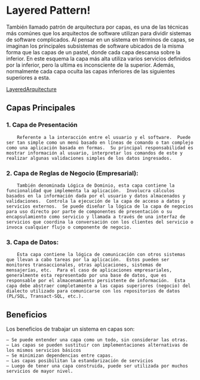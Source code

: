 # **Layered Pattern!**

También llamado patrón de arquitectura por  capas, es una de las técnicas más comúnes que los arquitectos de software utilizan para dividir sistemas de software complicados. Al pensar en un sistema en términos de capas, se imaginan los principales subsistemas de software ubicados de la misma forma que las capas de un pastel, donde cada capa descansa sobre la inferior. En este esquema la capa más alta utiliza varios servicios definidos por la inferior, pero la ultima es inconsciente de la superior. Además, normalmente cada capa oculta las capas inferiores de las siguientes superiores a esta.

[LayeredArquitecture](https://www.google.com/search?q=layered+pattern&client=opera&hs=G5K&source=lnms&tbm=isch&sa=X&ved=0ahUKEwinkuXu84LkAhUl11kKHTisDU8Q_AUIESgB&biw=1473&bih=706#imgrc=aoEsrrw4jgZ1EM:)

## Capas Principales

### 1. Capa de Presentación 
		Referente a la interacción entre el usuario y el software.  Puede ser tan simple como un menú basado en líneas de comando o tan complejo como una aplicación basada en formas.  Su principal responsabilidad es mostrar información al usuario, interpretar los comandos de este y realizar algunas validaciones simples de los datos ingresados.

### 2. Capa de Reglas de Negocio (Empresarial): 
		También denominada Lógica de Dominio, esta capa contiene la funcionalidad que implementa la aplicación.  Involucra cálculos basados en la información dada por el usuario y datos almacenados y validaciones.  Controla la ejecución de la capa de acceso a datos y servicios externos.  Se puede diseñar la lógica de la capa de negocios para uso directo por parte de componentes de presentación o su encapsulamiento como servicio y llamada a través de una interfaz de servicios que coordina la conversación con los clientes del servicio o invoca cualquier flujo o componente de negocio.

### 3. Capa de Datos: 
		Esta capa contiene la lógica de comunicación con otros sistemas que llevan a cabo tareas por la aplicación.  Estos pueden ser monitores transaccionales, otras aplicaciones, sistemas de mensajerías, etc.  Para el caso de aplicaciones empresariales, generalmente esta representado por una base de datos, que es responsable por el almacenamiento persistente de información.  Esta capa debe abstraer completamente a las capas superiores (negocio) del dialecto utilizado para comunicarse con los repositorios de datos (PL/SQL, Transact-SQL, etc.).


## Beneficios
Los beneficios de trabajar un sistema en capas son:

	– Se puede entender una capa como un todo, sin considerar las otras.
	– Las capas se pueden sustituir con implementaciones alternativas de los mismos servicios básicos
	– Se minimizan dependencias entre capas.
	– Las capas posibilitan la estandarización de servicios
	– Luego de tener una capa construida, puede ser utilizada por muchos servicios de mayor nivel.

